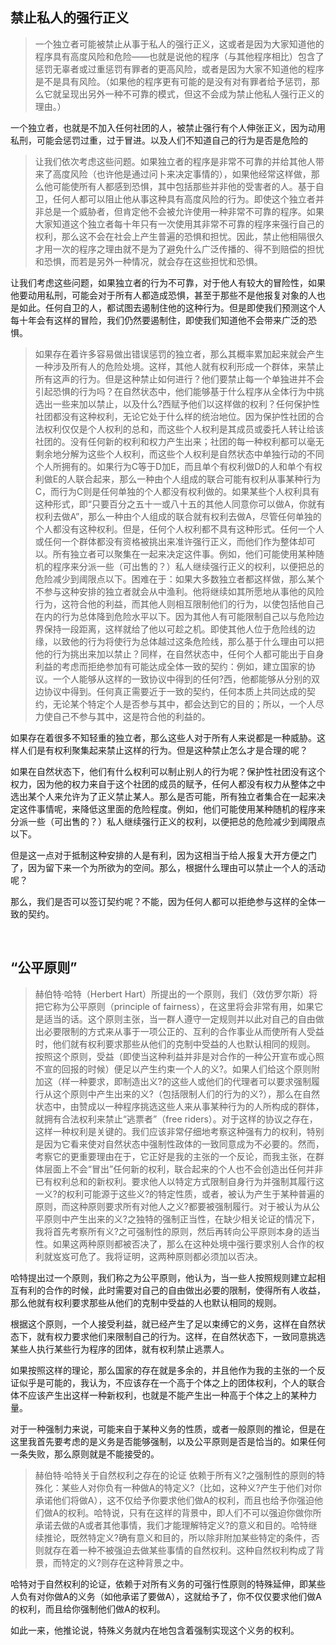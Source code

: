 <h2>禁止私人的强行正义</h2><blockquote data-pid="Da4P5ZGA">一个独立者可能被禁止从事于私人的强行正义，这或者是因为大家知道他的程序具有高度风险和危险——也就是说他的程序（与其他程序相比）包含了惩罚无辜者或过重惩罚有罪者的更高风险，或者是因为大家不知道他的程序是不是具有风险。（如果他的程序更有可能的是没有对有罪者给予惩罚，那么它就呈现出另外一种不可靠的模式，但这不会成为禁止他私人强行正义的理由。）</blockquote><p data-pid="DTpYP5R5">一个独立者，也就是不加入任何社团的人，被禁止强行有个人伸张正义，因为动用私刑，可能会惩罚过重，过于冒进。以及人们不知道自己的行为是否是危险的</p><blockquote data-pid="VZ12ZBf_">让我们依次考虑这些问题。如果独立者的程序是非常不可靠的并给其他人带来了高度风险（也许他是通过问卜来决定事情的），如果他经常这样做，那么他可能使所有人都感到恐惧，其中包括那些并非他的受害者的人。基于自卫，任何人都可以阻止他从事这种具有高度风险的行为。即使这个独立者并非总是一个威胁者，但肯定他不会被允许使用一种非常不可靠的程序。如果大家知道这个独立者每十年只有一次使用其非常不可靠的程序来强行自己的权利，那么这不会在社会上产生普遍的恐惧和担忧。因此，禁止他相隔很久才用一次的程序之理由就不是为了避免什么广泛传播的、得不到赔偿的担忧和恐惧，而若是另外一种情况，就会存在这些担忧和恐惧。</blockquote><p data-pid="M8LzsYSD">让我们考虑这些问题，如果独立者的行为不可靠，对于他人有较大的冒险性，如果他要动用私刑，可能会对于所有人都造成恐惧，甚至于那些不是他报复对象的人也是如此。任何自卫的人，都试图去遏制住他的这种行为。但是即使我们预测这个人每十年会有这样的冒险，我们仍然要遏制住，即使我们知道他不会带来广泛的恐惧。</p><blockquote data-pid="vkcyV0L1">如果存在着许多容易做出错误惩罚的独立者，那么其概率累加起来就会产生一种涉及所有人的危险处境。这样，其他人就有权利形成一个群体，来禁止所有这声的行为。但是这种禁止如何进行？他们要禁止每一个单独进并不会引起恐惧的行为吗？在自然状态中，他们能够基于什么程序从全体行为中挑选出一些来加以禁止，以及什么?西赋予他们以这样做的权利？任何保护性社团都没有这种权利，无论它处于什么样的统治地位。因为保护性社团的合法权利仅仅是个人权利的总和，而这些个人权利是其成员或委托人转让给该社团的。没有任何新的权利和权力产生出来；社团的每一种权利都可以毫无剩余地分解为这些个人权利，而这些个人权利是自然状态中单独行动的不同个人所拥有的。如果行为C等于D加E，而且单个有权利做D的人和单个有权利做E的人联合起来，那么一种由个人组成的联合可能有权利从事某种行为C，而行为C则是任何单独的个人都没有权利做的。如果某些个人权利具有这种形式，即“只要百分之五十一或八十五的其他人同意你可以做A，你就有权利去做A”，那么一种由个人组成的联合就有权利去做A，尽管任何单独的个人都没有这种权利。但是，任何个人权利都不具有这种形式。任何一个人或任何一个群体都没有资格被挑出来准许强行正义，而他们作为整体却可以。所有独立者可以聚集在一起来决定这件事。例如，他们可能使用某种随机的程序来分派一些（可出售的？）私人继续强行正义的权利，以便把总的危险减少到阈限点以下。困难在于：如果大多数独立者都这样做，那么某个不参与这种安排的独立者就会从中渔利。他将继续如其所愿地从事他的风险行为，这符合他的利益，而其他人则相互限制他们的行为，以使包括他自己在内的行为总体降到危险水平以下。因为其他人有可能限制自己以与危险边界保持一段距离，这样就给了他以可趁之机。即使其他人位于危险线的边缘，以致他的行为将使行为总体越过这条危险线，那么基于什么理由可以把他的行为挑出来加以禁止？同样，在自然状态中，任何个人都可能出于自身利益的考虑而拒绝参加有可能达成全体一致的契约：例如，建立国家的协议。一个人能够从这样的一致协议中得到的任何?西，他都能够从分别的双边协议中得到。任何真正需要近于一致的契约，任何本质上共同达成的契约，无论某个特定个人是否参与其中，都会达到它的目的；所以，一个人尽力使自己不参与其中，这是符合他的利益的。</blockquote><p data-pid="KnWJVDG5">如果存在着很多不知轻重的独立者，那么这些人对于所有人来说都是一种威胁。这样人们是有权利聚集起来禁止这样的行为。但是这种禁止怎么才是合理的呢？</p><p data-pid="IEB4GUcu">如果在自然状态下，他们有什么权利可以制止别人的行为呢？保护性社团没有这个权力，因为他的权力来自于这个社团的成员的赋予，任何人都没有权力从整体之中选出某个人来允许为了正义禁止某人。那么是否可能，所有独立者集合在一起来决定这件事情呢，来降低这里面的危险程度。例如，他们可能使用某种随机的程序来分派一些（可出售的？）私人继续强行正义的权利，以便把总的危险减少到阈限点以下。</p><p data-pid="CNerJmKv">但是这一点对于抵制这种安排的人是有利，因为这相当于给人报复大开方便之门了，因为留下来一个为所欲为的空间。那么，根据什么理由可以禁止一个人的活动呢？</p><p data-pid="QxKHdFkz">那么，我们是否可以签订契约呢？不能，因为任何人都可以拒绝参与这样的全体一致的契约。</p><p><br></p><h2>“公平原则”</h2><blockquote data-pid="oXtanN0D">赫伯特·哈特（Herbert Hart）所提出的一个原则，我们（效仿罗尔斯）将把它称为公平原则（principle of fairness），在这里将会非常有用，如果它是适当的话。这个原则主张，当一群人遵守一定规则并以此对自己的自由做出必要限制的方式来从事于一项公正的、互利的合作事业从而使所有人受益时，他们就有权利要求那些从他们的克制中受益的人也默认相同的规则。 按照这个原则，受益（即使当这种利益并非是对合作的一种公开宣布或心照不宣的回报的时候）便足以产生约束一个人的义?。如果人们给这个原则附加这（样一种要求，即制造出义?的这些人或他们的代理者可以要求强制履行从这个原则中产生出来的义?（包括限制人们的行为的义?），那么在自然状态中，由赞成以一种程序挑选这些人来从事某种行为的人所构成的群体，就拥有合法权利来禁止“逃票者”（free riders）。对于这样的协议之存在，这样一种权利是关键的。我们应该非常仔细地考察这种强有力的权利，特别是因为它看来使对自然状态中强制性政体的一致同意成为不必要的。然而，考察它的更重要理由在于，它正好是我的主张的一个反论，而我主张，在群体层面上不会“冒出”任何新的权利，联合起来的个人也不会创造出任何并非已有权利总和的新权利。要求他人以特定方式限制自身行为并强制其履行这一义?的权利可能源于这些义?的特定性质，或者，被认为产生于某种普遍的原则，而这种原则要求所有对他人之义?都要被强制履行。对于被认为从公平原则中产生出来的义?之独特的强制正当性，在缺少相关论证的情况下，我将首先考察所有义?之可强制性的原则，然后再转向公平原则本身的适当性。如果这两种原则都被否决了，那么在这种处境中强行要求别人合作的权利就岌岌可危了。我将证明，这两种原则都必须加以否决。</blockquote><p data-pid="OHg6wS1a">哈特提出过一个原则，我们称之为公平原则，他认为，当一些人按照规则建立起相互有利的合作的时候，此时需要对自己的自由做出必要的限制，使得所有人收益，那么他就有权利要求那些从他们的克制中受益的人也默认相同的规则。</p><p data-pid="WJ0Gvm-s">根据这个原则，一个人接受利益，就已经产生了足以束缚它的义务，这样在自然状态下，就有权力要求他们来限制自己的行为。这样，在自然状态下，一致同意挑选某些人执行某些行为程序的团体，就有权利禁止逃票人。</p><p data-pid="7kiWd2ZY">如果按照这样的理论，那么国家的存在就是多余的，并且他作为我的主张的一个反证似乎是可能的，我认为，不应该存在一个高于个体之上的团体权利，个人的联合体不应该产生出这样一种新权利，也就是不能产生出一种高于个体之上的某种力量。</p><p data-pid="9PgFn4cu">对于一种强制力来说，可能来自于某种义务的性质，或者一般原则的推论，但是在这里我首先要考虑的是义务是否能够强制，以及公平原则是否是恰当的。如果任何一条失败，那么原则就是不能接受的。</p><blockquote data-pid="4oDOArpE">赫伯特·哈特关于自然权利之存在的论证 依赖于所有义?之强制性的原则的特殊化：某些人对你负有一种做A的特定义?（比如，这种义?产生于他们对你承诺他们将做A），这不仅给予你要求他们做A的权利，而且也给予你强迫他们做A的权利。哈特说，只有在这样的背景中，即人们不可以强迫你做你所承诺去做的A或者其他事情，我们才能理解特定义?的意义和目的。哈特继续推论，既然特定义?确有意义和目的，所以除非附加某些特定的条件，否则就存在着一种不被强迫去做某些事情的自然权利。这种自然权利构成了背景，而特定的义?则存在这种背景之中。</blockquote><p data-pid="Zhk5zjwa">哈特对于自然权利的论证，依赖于对所有义务的可强行性原则的特殊延伸，即某些人负有对你做A的义务（如他承诺了要做A），这就给予了，你不仅仅要求他们做A的权利，而且给你强制他们做A的权利。</p><p data-pid="CkAfU-Yn">如此一来，他推论说，特殊义务就内在地包含着强制实现这个义务的权利。</p><p></p>